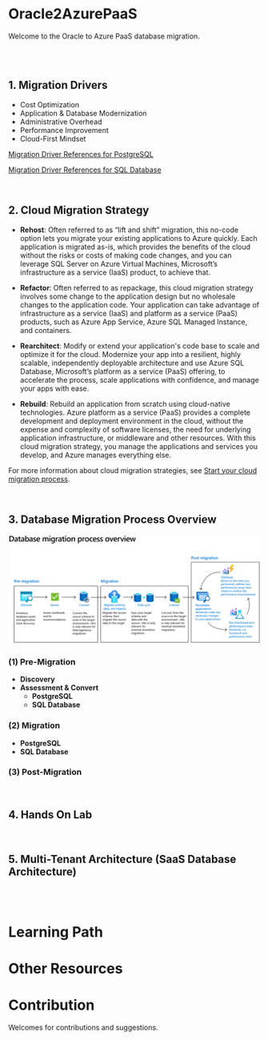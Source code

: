 
# **Oracle2AzurePaaS**

Welcome to the Oracle to Azure PaaS database migration.

</br>
</br>

## **1. Migration Drivers**

- Cost Optimization
- Application & Database Modernization
- Administrative Overhead
- Performance Improvement
- Cloud-First Mindset

[Migration Driver References for PostgreSQL](./02.Oracle2PostgreSQL/02-01.Migration_Drivers.md)
</br>

[Migration Driver References for SQL Database](./03.Oracle2SQL/03-01.Migration_Drivers.md)
</br>

</br>

## **2. Cloud Migration Strategy**

- **Rehost**: Often referred to as “lift and shift” migration, this no-code option lets you migrate your existing applications to Azure quickly. Each application is migrated as-is, which provides the benefits of the cloud without the risks or costs of making code changes, and you can leverage SQL Server on Azure Virtual Machines, Microsoft’s infrastructure as a service (IaaS) product, to achieve that.

- **Refactor**: Often referred to as repackage, this cloud migration strategy involves some change to the application design but no wholesale changes to the application code. Your application can take advantage of infrastructure as a service (IaaS) and platform as a service (PaaS) products, such as Azure App Service, Azure SQL Managed Instance, and containers.

- **Rearchitect**: Modify or extend your application's code base to scale and optimize it for the cloud. Modernize your app into a resilient, highly scalable, independently deployable architecture and use Azure SQL Database, Microsoft’s platform as a service (PaaS) offering, to accelerate the process, scale applications with confidence, and manage your apps with ease.

- **Rebuild**: Rebuild an application from scratch using cloud-native technologies. Azure platform as a service (PaaS) provides a complete development and deployment environment in the cloud, without the expense and complexity of software licenses, the need for underlying application infrastructure, or middleware and other resources. With this cloud migration strategy, you manage the applications and services you develop, and Azure manages everything else.

For more information about cloud migration strategies, see [Start your cloud migration process](https://azure.microsoft.com/en-us/migration/migration-journey/).

</br>

## **3. Database Migration Process Overview**

![01_01.database_migration_process_overview](./01.MigrationStrategy/Resources/Image/01_01.database_migration_process_overview.png "database_migration_process_overview")
</br>

### **(1) Pre-Migration**

- **Discovery**
- **Assessment & Convert**
  - **PostgreSQL**
  - **SQL Database**

### **(2) Migration**

- **PostgreSQL**
- **SQL Database**

### **(3) Post-Migration**

</br>

## **4. Hands On Lab**

</br>

## **5. Multi-Tenant Architecture (SaaS Database Architecture)**

</br>
</br>

# **Learning Path**

# **Other Resources**

# **Contribution**

Welcomes for contributions and suggestions.

